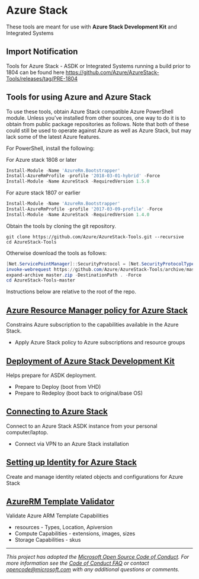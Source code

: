 
# Azure Stack

These tools are meant for use with **Azure Stack Development Kit** and Integrated Systems

## Import Notification

Tools for Azure Stack - ASDK or Integrated Systems running a build prior to 1804 can be found here
https://github.com/Azure/AzureStack-Tools/releases/tag/PRE-1804

## Tools for using Azure and Azure Stack

To use these tools, obtain Azure Stack compatible Azure PowerShell module. Unless you've installed from other sources, one way to do it is to obtain from public package repositories as follows. Note that both of these could still be used to operate against Azure as well as Azure Stack, but may lack some of the latest Azure features.

For PowerShell, install the following:

For Azure stack 1808 or later

```powershell
Install-Module -Name 'AzureRm.Bootstrapper'
Install-AzureRmProfile -profile '2018-03-01-hybrid' -Force
Install-Module -Name AzureStack -RequiredVersion 1.5.0
```

For azure stack 1807 or earlier

```powershell
Install-Module -Name 'AzureRm.Bootstrapper'
Install-AzureRmProfile -profile '2017-03-09-profile' -Force
Install-Module -Name AzureStack -RequiredVersion 1.4.0
```

Obtain the tools by cloning the git repository.

```commandline
git clone https://github.com/Azure/AzureStack-Tools.git --recursive
cd AzureStack-Tools
```

Otherwise download the tools as follows:

```powershell
[Net.ServicePointManager]::SecurityProtocol = [Net.SecurityProtocolType]::Tls12
invoke-webrequest https://github.com/Azure/AzureStack-Tools/archive/master.zip -OutFile master.zip
expand-archive master.zip -DestinationPath . -Force
cd AzureStack-Tools-master
```

Instructions below are relative to the root of the repo.

## [Azure Resource Manager policy for Azure Stack](Policy)

Constrains Azure subscription to the capabilities available in the Azure Stack.

- Apply Azure Stack policy to Azure subscriptions and resource groups

## [Deployment of Azure Stack Development Kit ](Deployment)

Helps prepare for ASDK deployment.

- Prepare to Deploy (boot from VHD)
- Prepare to Redeploy (boot back to original/base OS)

## [Connecting to Azure Stack](Connect)

Connect to an Azure Stack ASDK instance from your personal computer/laptop.

- Connect via VPN to an Azure Stack installation

## [Setting up Identity for Azure Stack](Identity)

Create and manage identity related objects and configurations for Azure Stack

## [AzureRM Template Validator](TemplateValidator)

Validate Azure ARM Template Capabilities

- resources - Types, Location, Apiversion
- Compute Capabilities - extensions, images, sizes
- Storage Capabilities - skus

---
_This project has adopted the [Microsoft Open Source Code of Conduct](https://opensource.microsoft.com/codeofconduct/). For more information see the [Code of Conduct FAQ](https://opensource.microsoft.com/codeofconduct/faq/) or contact [opencode@microsoft.com](mailto:opencode@microsoft.com) with any additional questions or comments._
